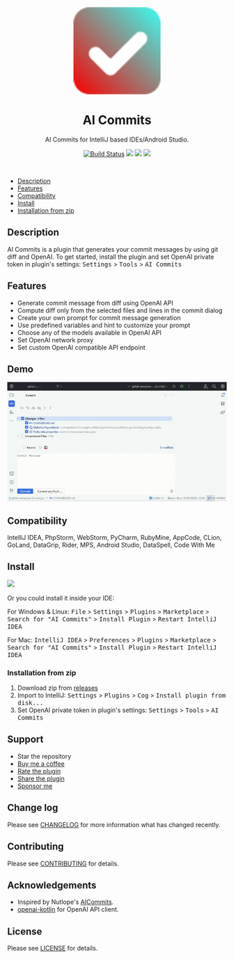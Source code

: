 <div align="center">
    <a href="https://plugins.jetbrains.com/plugin/21335-ai-commits">
        <img src="./src/main/resources/META-INF/pluginIcon.svg" width="200" height="200" alt="logo"/>
    </a>
</div>
<h1 align="center">AI Commits</h1>
<p align="center">AI Commits for IntelliJ based IDEs/Android Studio.</p>

<p align="center">
<a href="https://actions-badge.atrox.dev/blarc/ai-commits-intellij-plugin/goto?ref=main"><img alt="Build Status" src="https://img.shields.io/endpoint.svg?url=https%3A%2F%2Factions-badge.atrox.dev%2Fblarc%2Fai-commits-intellij-plugin%2Fbadge%3Fref%3Dmain&style=popout-square" /></a>
<a href="https://plugins.jetbrains.com/plugin/21335-ai-commits"><img src="https://img.shields.io/jetbrains/plugin/r/stars/21335?style=flat-square"></a>
<a href="https://plugins.jetbrains.com/plugin/21335-ai-commits"><img src="https://img.shields.io/jetbrains/plugin/d/21335-ai-commits.svg?style=flat-square"></a>
<a href="https://plugins.jetbrains.com/plugin/21335-ai-commits"><img src="https://img.shields.io/jetbrains/plugin/v/21335-ai-commits.svg?style=flat-square"></a>
</p>
<br>

- [Description](#description)
- [Features](#features)
- [Compatibility](#compatibility)
- [Install](#install)
- [Installation from zip](#installation-from-zip)

[//]: # (- [Demo]&#40;#demo&#41;)

## Description

AI Commits is a plugin that generates your commit messages by using git diff and OpenAI. To get started, install the
plugin and set OpenAI private token in plugin's settings: <kbd>Settings</kbd> > <kbd>Tools</kbd> > <kbd>AI Commits</kbd>

## Features

- Generate commit message from diff using OpenAI API
- Compute diff only from the selected files and lines in the commit dialog
- Create your own prompt for commit message generation
- Use predefined variables and hint to customize your prompt
- Choose any of the models available in OpenAI API
- Set OpenAI network proxy
- Set custom OpenAI compatible API endpoint

## Demo

<picture>
  <source media="(prefers-color-scheme: dark)" srcset="./screenshots/plugin-dark.gif">
  <source media="(prefers-color-scheme: light)" srcset="./screenshots/plugin-white.gif">
  <img alt="Shows an illustrated sun in light mode and a moon with stars in dark mode." src="./screenshots/plugin-white.gif">
</picture>

## Compatibility

IntelliJ IDEA, PhpStorm, WebStorm, PyCharm, RubyMine, AppCode, CLion, GoLand, DataGrip, Rider, MPS, Android Studio,
DataSpell, Code With Me

## Install

<a href="https://plugins.jetbrains.com/embeddable/install/21335">
<img src="https://user-images.githubusercontent.com/12044174/123105697-94066100-d46a-11eb-9832-338cdf4e0612.png" width="300"/>
</a>

Or you could install it inside your IDE:

For Windows & Linux: <kbd>File</kbd> > <kbd>Settings</kbd> > <kbd>Plugins</kbd> > <kbd>Marketplace</kbd> > <kbd>Search
for "AI Commits"</kbd> > <kbd>Install Plugin</kbd> > <kbd>Restart IntelliJ IDEA</kbd>

For Mac: <kbd>IntelliJ IDEA</kbd> > <kbd>Preferences</kbd> > <kbd>Plugins</kbd> > <kbd>Marketplace</kbd> > <kbd>Search
for "AI Commits"</kbd> > <kbd>Install Plugin</kbd>  > <kbd>Restart IntelliJ IDEA</kbd>

### Installation from zip

1. Download zip from [releases](https://github.com/Blarc/ai-commits-intellij-plugin/releases)
2. Import to IntelliJ: <kbd>Settings</kbd> > <kbd>Plugins</kbd> > <kbd>Cog</kbd> > <kbd>Install plugin from
   disk...</kbd>
3. Set OpenAI private token in plugin's settings: <kbd>Settings</kbd> > <kbd>Tools</kbd> > <kbd>AI Commits</kbd>

[//]: # (## Demo)

[//]: # ()

[//]: # (![demo.gif]&#40;./screenshots/plugin2.gif&#41;)

## Support

* Star the repository
* [Buy me a coffee](https://ko-fi.com/blarc)
* [Rate the plugin](https://plugins.jetbrains.com/plugin/21335-ai-commits)
* [Share the plugin](https://plugins.jetbrains.com/plugin/21335-ai-commits)
* [Sponsor me](https://github.com/sponsors/Blarc)

## Change log

Please see [CHANGELOG](CHANGELOG.md) for more information what has changed recently.

## Contributing

Please see [CONTRIBUTING](CONTRIBUTING.md) for details.

## Acknowledgements

- Inspired by Nutlope's [AICommits](https://github.com/Nutlope/aicommits).
- [openai-kotlin](https://github.com/aallam/openai-kotlin) for OpenAI API client.

## License

Please see [LICENSE](LICENSE) for details.
